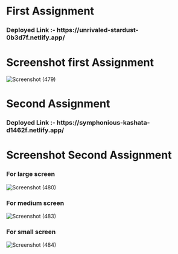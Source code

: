 <h1> First Assignment </h1>
<h3>Deployed Link :- https://unrivaled-stardust-0b3d7f.netlify.app/</h3>
<h1>Screenshot first Assignment</h1>

![Screenshot (479)](https://user-images.githubusercontent.com/101395093/222884820-606fbbc7-2a97-498e-a00e-482be2032900.png)
<h1> Second Assignment </h1>
<h3> Deployed Link :- https://symphonious-kashata-d1462f.netlify.app/</h3>
<h1>Screenshot Second Assignment </h1>
<h3>For large screen</h3>

![Screenshot (480)](https://user-images.githubusercontent.com/101395093/222884975-46ddbe26-d35d-4913-9126-b0339bafc9f6.png)
<h3>For medium screen </h3>

![Screenshot (483)](https://user-images.githubusercontent.com/101395093/222884995-a6f5b4dd-1cdd-4a2c-bc7e-792fdebbf3a6.png)
<h3>For small screen</h3>

![Screenshot (484)](https://user-images.githubusercontent.com/101395093/222885017-b920b404-806c-4edb-8eb4-6ed10f59adc7.png)

